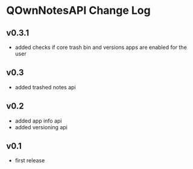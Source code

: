 # QOwnNotesAPI Change Log

## v0.3.1
- added checks if core trash bin and versions apps are enabled for the user

## v0.3
- added trashed notes api

## v0.2
- added app info api
- added versioning api

## v0.1
- first release
